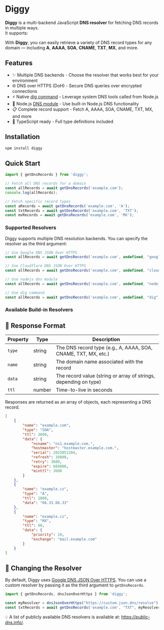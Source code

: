 # Diggy

**Diggy** is a multi-backend JavaScript **DNS resolver** for fetching DNS records in multiple ways.  
It supports:

With **Diggy**, you can easily retrieve a variety of DNS record types for any domain — including **A**, **AAAA**,
**SOA**, **CNAME**, **TXT**, **MX**, and more.

## Features

- ✨ Multiple DNS backends - Choose the resolver that works best for your environment
- 🌐 DNS over HTTPS (DoH) - Secure DNS queries over encrypted connections
- ⚡ Native [dig command](https://linux.die.net/man/1/dig) - Leverage system DNS tools called from Node.js
- 🔧 Node.js [DNS module](https://nodejs.org/api/dns.html) - Use built-in Node.js DNS functionality
- 📋 Complete record support - Fetch A, AAAA, SOA, CNAME, TXT, MX, and more
- 🎯 TypeScript ready - Full type definitions included

## Installation

```bash
npm install diggy
```

## Quick Start

```javascript
import { getDnsRecords } from 'diggy';

// Fetch all DNS records for a domain
const allRecords = await getDnsRecords('example.com');
console.log(allRecords);

// Fetch specific record types
const aRecords = await getDnsRecords('example.com', 'A');
const txtRecords = await getDnsRecords('example.com', 'TXT');
const mxRecords = await getDnsRecords('example.com', 'MX');
```

### Supported Resolvers

Diggy supports multiple DNS resolution backends. You can specify the resolver as the third argument:

```javascript
// Use Google DNS JSON Over HTTPS
const allRecords = await getDnsRecords('example.com', undefined, "google");

// Use Cloudflare DNS JSON Over HTTPS
const allRecords = await getDnsRecords('example.com', undefined, "cloudflare");

// Use nodejs dns module
const allRecords = await getDnsRecords('example.com', undefined, "nodejs");

// Use dig command
const allRecords = await getDnsRecords('example.com', undefined, "dig");
```

### Available Build-in Resolvers



## 📜 Response Format

| Property | Type   | Description                                                      |
|----------|--------|------------------------------------------------------------------|
| `type`   | string | The DNS record type (e.g., A, AAAA, SOA, CNAME, TXT, MX, etc.)   |
| `name`   | string | The domain name associated with the record                       |
| `data`   | string | The record value (string or array of strings, depending on type) |
| `ttl`    | number | Time-to-live in seconds                                          |

Responses are returned as an array of objects, each representing a DNS record.

```json
[
	{
		"name": "example.com",
		"type": "SOA",
		"ttl": 3600,
		"data": {
			"nsname": "ns1.example.com.",
			"hostmaster": "hostmaster.example.com.",
			"serial": 2025051204,
			"refresh": 10800,
			"retry": 3600,
			"expire": 604800,
			"minttl": 3600
		}
	},
	{
		"name": "example.cz",
		"type": "A",
		"ttl": 1800,
		"data": "66.33.66.33"
	},
	{
		"name": "example.cz",
		"type": "MX",
		"ttl": 60,
		"data": {
			"priority": 10,
			"exchange": "mail.example.com"
		}
	}
]
```

## 🔧 Changing the Resolver

By default, Diggy uses [Google DNS JSON Over HTTPS](https://dns.google/resolve?name=ozana.cz&type=A). You can use a
custom resolver by passing it as the third argument to `getDnsRecords`.

```javascript
import { getDnsRecords, dnsJsonOverHttps } from 'diggy';

const myResolver = dnsJsonOverHttps("https://custom.json.dns/resolve");
const txtRecords = await getDnsRecords('example.com', "TXT", myResolver);
```

💡 A list of publicly available DNS resolvers is available at: https://public-dns.info/.
